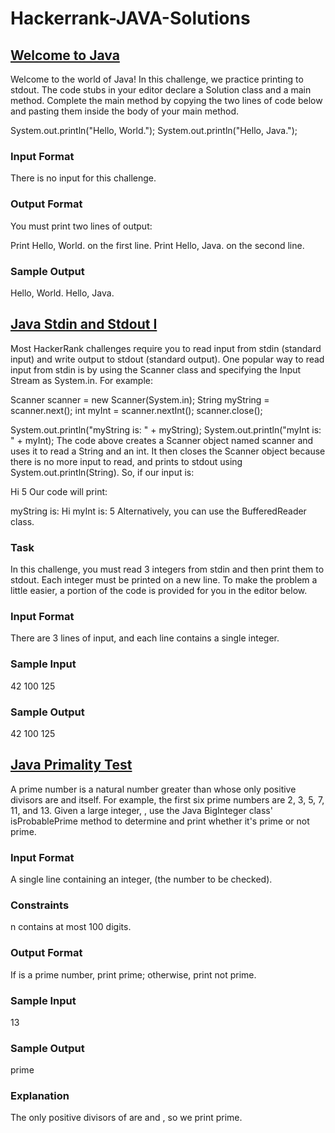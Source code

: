 # Hackerrank-JAVA-Solutions


## [Welcome to Java](Welcome-to-java.java)
Welcome to the world of Java! In this challenge, we practice printing to stdout.
The code stubs in your editor declare a Solution class and a main method. Complete the main method by copying the two lines of code below and pasting them inside the body of your main method.

System.out.println("Hello, World.");
System.out.println("Hello, Java.");
### Input Format

There is no input for this challenge.

### Output Format

You must print two lines of output:

Print Hello, World. on the first line.
Print Hello, Java. on the second line.
### Sample Output

Hello, World.
Hello, Java.

## [Java Stdin and Stdout I](stdin-stdout.java)
Most HackerRank challenges require you to read input from stdin (standard input) and write output to stdout (standard output).
One popular way to read input from stdin is by using the Scanner class and specifying the Input Stream as System.in. For example:

Scanner scanner = new Scanner(System.in);
String myString = scanner.next();
int myInt = scanner.nextInt();
scanner.close();

System.out.println("myString is: " + myString);
System.out.println("myInt is: " + myInt);
The code above creates a Scanner object named scanner and uses it to read a String and an int. It then closes the Scanner object because there is no more input to read, and prints to stdout using System.out.println(String). So, if our input is:

Hi 5
Our code will print:

myString is: Hi
myInt is: 5
Alternatively, you can use the BufferedReader class.

### Task
In this challenge, you must read 3 integers from stdin and then print them to stdout. Each integer must be printed on a new line. To make the problem a little easier, a portion of the code is provided for you in the editor below.

### Input Format

There are 3 lines of input, and each line contains a single integer.

### Sample Input

42
100
125
### Sample Output

42
100
125

## [Java Primality Test](Java-Primality-Test.java)
A prime number is a natural number greater than  whose only positive divisors are  and itself. For example, the first six prime numbers are 2, 3, 5, 7, 11, and 13.
Given a large integer, , use the Java BigInteger class' isProbablePrime method to determine and print whether it's prime or not prime.

### Input Format

A single line containing an integer,  (the number to be checked).

### Constraints

 n contains at most 100 digits.
### Output Format

If  is a prime number, print prime; otherwise, print not prime.

### Sample Input

13
### Sample Output

prime
### Explanation

The only positive divisors of  are  and , so we print prime.
